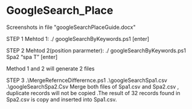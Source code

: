 # GoogleSearch_Place

Screenshots in file "googleSearchPlaceGuide.docx"

STEP 1
Mehtod 1:   ./ googleSearchByKeywords.ps1 [enter]
 
STEP 2
Mehtod 2(position pararmeter):   ./ googleSearchByKeywords.ps1 Spa2 “spa T” [enter]      
 
Method 1 and 2 will generate 2 files
 
STEP 3
.\MergeRefernceDifferernce.ps1 .\googleSearchSpa1.csv .\googleSearchSpa2.Csv
Merge both files of Spa1.csv and Spa2.csv , duplicate records will not be copied .The result of 32 records found in Spa2.csv is copy and inserted into Spa1.csv. 
 
